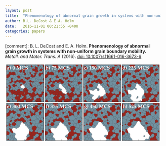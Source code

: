 ```yaml
---
layout: post
title:  "Phenomenology of abnormal grain growth in systems with non-uniform grain boundary mobility"
author: B.L. DeCost & E.A. Holm
date:   2016-11-01 00:21:55 -0400
categories: papers
---
```

[comment]: B. L. DeCost and E. A. Holm. **Phenomenology of abnormal grain growth in systems with non-uniform grain boundary mobility.**
*Metall. and Mater. Trans. A* (2016). [doi: 10.1007/s11661-016-3673-6](https://dx.doi.org/10.1007/s11661-016-3673-6)

[![abnormal grain growth](/publications/2dAGG_initiation.png)](https://dx.doi.org/10.1007/s11661-016-3673-6)
